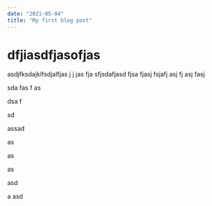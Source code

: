 ```yaml
---
date: "2021-05-04"
title: "My first blog post"
---
```


# dfjiasdfjasofjas


asdjfksdajklfsdjalfjas
j
j
jas
fja
sfjsdafjasd
fjsa
fjasj
fsjafj
asj
fj
asj
fasj



sda
fas
f
as


dsa
f

sd


assad

as


as


as


asd

a
asd
